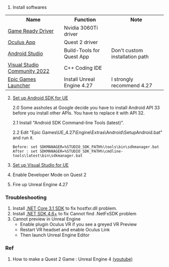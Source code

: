 1. Install softwares 
<table> 
  <tr> 
    <th>Name</th>
    <th>Function</th>
    <th>Note</th>
  </tr>
  <tr> 
    <td><a href="https://www.nvidia.com/Download/index.aspx">Game Ready Driver</a></th>
    <td>Nvidia 3060Ti driver</th>
    <td></td>
  </tr>
  <tr> 
    <td><a href="https://www.meta.com/quest/setup/">Oculus App</a></td>
    <td>Quest 2 driver</td>
    <td></td>
  </tr>
  <tr> 
    <td><a href="https://developer.android.com/studio/archive">Android Studio</a></td>
    <td>Build-Tools for Quest App</td>
    <td>Don't custom installation path</td>
  </tr>
  <tr> 
    <td><a href="https://visualstudio.microsoft.com/vs/">Visual Studio Community 2022</a></td>
    <td>C++ Coding IDE</td>
    <td></td>
  </tr>
  <tr> 
    <td><a href="https://store.epicgames.com/en-US/download">Epic Games Launcher</a></td>
    <td>Install Unreal Engine 4.27</td>
    <td>I strongly recommend 4.27</td>
  </tr>
</table>

2. [Set up Android SDK for UE](https://docs.unrealengine.com/5.0/en-US/how-to-set-up-android-sdk-and-ndk-for-your-unreal-engine-development-environment/)

    2.0 Some assholes at Google decide you have to install Android API 33 before you install other APIs. You have to replace it with API 32.

    2.1 Install "Android SDK Command-line Tools (latest)".

    2.2 Edit "Epic Games\UE_4.27\Engine\Extras\Android\SetupAndroid.bat" and run it.
    ```
    Before: set SDKMANAGER=%STUDIO_SDK_PATH%\tools\bin\sdkmanager.bat
    After : set SDKMANAGER=%STUDIO_SDK_PATH%\cmdline-tools\latest\bin\sdkmanager.bat
    ```
3. [Set up Visual Studio for UE](https://docs.unrealengine.com/5.0/en-US/setting-up-visual-studio-development-environment-for-cplusplus-projects-in-unreal-engine/)
4. Enable Developer Mode on Quest 2
5. Fire up Unreal Engine 4.27
### Troubleshooting
1. Install [.NET Core 3.1 SDK](https://dotnet.microsoft.com/en-us/download/dotnet/3.1) to fix hostfxr.dll problem.
2. Install [.NET SDK 4.6+](https://dotnet.microsoft.com/en-us/download) to fix Cannot find .NetFxSDK problem
3. Cannot preview in Unreal Engine 
    * Enable plugin Oculus VR if you see a greyed VR Preview
    * Restart VR headset and enable Oculus Link
    * Then launch Unreal Engine Editor 
### Ref
1. How to make a Quest 2 Game : Unreal Engine 4 [(youtube)](https://www.youtube.com/watch?v=Nqg3qlJdCCM) 